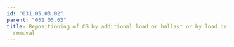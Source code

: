 ```yaml
---
id: "031.05.03.02"
parent: "031.05.03"
title: Repositioning of CG by additional load or ballast or by load or ballast
  removal
---
```

